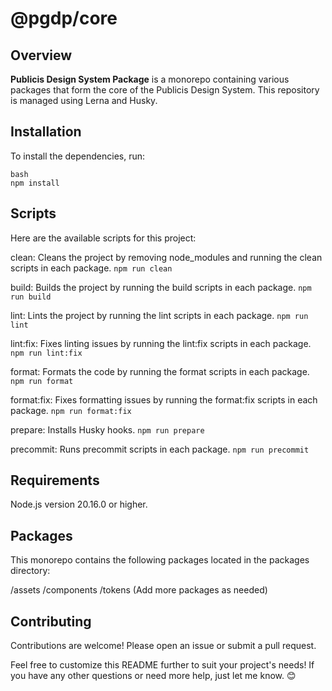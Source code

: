 # @pgdp/core

## Overview
**Publicis Design System Package** is a monorepo containing various packages that form the core of the Publicis Design System. This repository is managed using Lerna and Husky.

## Installation
To install the dependencies, run:
```
bash
npm install
````
## Scripts
Here are the available scripts for this project:

clean: Cleans the project by removing node_modules and running the clean scripts in each package.
```npm run clean```

build: Builds the project by running the build scripts in each package.
```npm run build```

lint: Lints the project by running the lint scripts in each package.
```npm run lint```

lint:fix: Fixes linting issues by running the lint:fix scripts in each package.
```npm run lint:fix```

format: Formats the code by running the format scripts in each package.
```npm run format```

format:fix: Fixes formatting issues by running the format:fix scripts in each package.
```npm run format:fix```

prepare: Installs Husky hooks.
```npm run prepare```

precommit: Runs precommit scripts in each package.
```npm run precommit```

## Requirements
Node.js version 20.16.0 or higher.

## Packages
This monorepo contains the following packages located in the packages directory:

/assets
/components
/tokens
(Add more packages as needed)

## Contributing
Contributions are welcome! Please open an issue or submit a pull request.

Feel free to customize this README further to suit your project's needs! If you have any other questions or need more help, just let me know. 😊